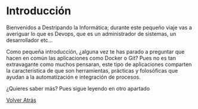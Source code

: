 # Introducción

Bienvenidos a Destripando la Informática; durante este pequeño viaje vas a averiguar lo que es Devops, que es un administrador de sistemas, un desarrollador etc...

Como pequeña introducción, ¿alguna vez te has parado a preguntar que hacen en común las aplicaciones como Docker o Git? Pues no es tan extravagante como muchos pensaran, este tipo de aplicaciones comparten la característica de que son herramientas, prácticas y folosóficas que ayudan a la automatización e integración de procesos.

¿Quieres saber más? Pues sigue leyendo en otro apartado

[Volver Atrás](README.md)